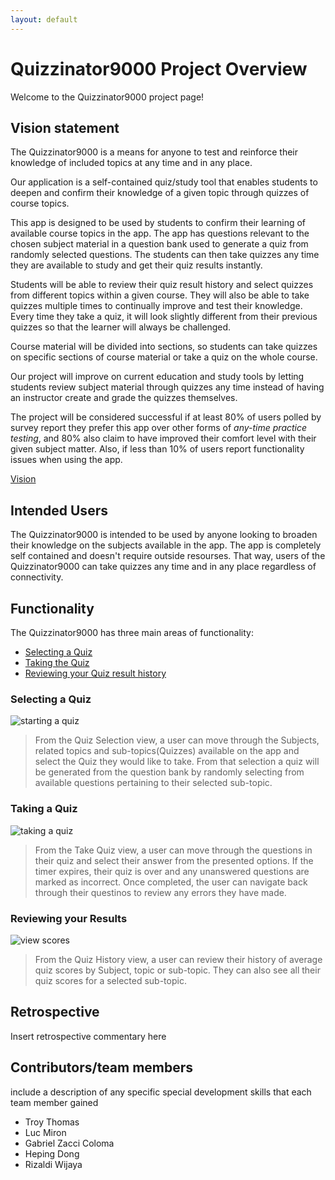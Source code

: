 ```yaml
---
layout: default
---
```


# Quizzinator9000 Project Overview

Welcome to the Quizzinator9000 project page!

## Vision statement

<!-- Vision statement draft -->
<!-- Currently, questions are to be generated by developers. Possible future versions of the app may have the ability to include a different user level (instructor) with the ability to open a course, create questions relevant to that subject and grant access to specific students. -->

<!--## Summary sentence-->

The Quizzinator9000 is a means for anyone to test and reinforce their knowledge of included topics at any time and in any place.

<!-- ## Project Description -->
Our application is a self-contained quiz/study tool that enables students to deepen and confirm their knowledge of a given topic through quizzes of course topics.
<!--removed "generated from an on-board question bank"-->

<!-- ## Target Audience -->
This app is designed to be used by students to confirm their learning of available course topics in the app. The app has questions relevant to the chosen subject material in a question bank used to generate a quiz from randomly selected questions. The students can then take quizzes any time they are available to study and get their quiz results instantly. <!--Students can access all quizzes through access controls included in the app.-->

Students will be able to review their quiz result history and select quizzes from different topics within a given course. They will also be able to take quizzes multiple times to continually improve and test their knowledge. Every time they take a quiz, it will look slightly different from their previous quizzes so that the learner will always be challenged.

Course material will be divided into sections, so students can take quizzes on specific sections of course material or take a quiz on the whole course. <!--Future iterations could expand to include different question types and more comprehensive aggregate data for scores on a given question, section or topic.-->

<!-- ## Value of Project -->
Our project will improve on current education and study tools by letting students review subject material through quizzes any time instead of having an instructor create and grade the quizzes themselves. <!--Further, our system will ideally extend to include a persistent database of questions that can improve and expand over time.-->

<!-- ## Success Criteria -->
The project will be considered successful if at least 80% of users polled by survey report they prefer this app over other forms of _any-time practice testing_, and 80% also claim to have improved their comfort level with their given subject matter. Also, if less than 10% of users report functionality issues when using the app.

[Vision](https://code.cs.umanitoba.ca/comp3350-winter2023/a01-g02-quizzinator9000/-/blob/main/VISION.md)

## Intended Users

The Quizzinator9000 is intended to be used by anyone looking to broaden their knowledge on the subjects available in the app. The app is completely self contained and doesn't require outside resourses. That way, users of the Quizzinator9000 can take quizzes any time and in any place regardless of connectivity.

## Functionality

The Quizzinator9000 has three main areas of functionality:

* [Selecting a Quiz](#selecting-a-quiz)
* [Taking the Quiz](#taking-a-quiz)
* [Reviewing your Quiz result history](#reviewing-your-results)

### Selecting a Quiz

![starting a quiz](media/StartingQuizVideo.gif)

>From the Quiz Selection view, a user can move through the Subjects, related topics and sub-topics(Quizzes) available on the app and select the Quiz they would like to take. From that selection a quiz will be generated from the question bank by randomly selecting from available questions pertaining to their selected sub-topic.

### Taking a Quiz

![taking a quiz](media/TakingQuizVideo.gif)

>From the Take Quiz view, a user can move through the questions in their quiz and select their answer from the presented options. If the timer expires, their quiz is over and any unanswered questions are marked as incorrect. Once completed, the user can navigate back through their questinos to review any errors they have made.

### Reviewing your Results

<!-- <img src="https://github.com/Luc-Miron/Quizzinator9000/blob/main/media/ViewScoresVideo.gif" alt= "viewing results"> -->
![view scores](https://github.com/Luc-Miron/Quizzinator9000/blob/main/media/ViewScoresVideo.gif)

>From the Quiz History view, a user can review their history of average quiz scores by Subject, topic or sub-topic. They can also see all their quiz scores for a selected sub-topic.

## Retrospective

Insert retrospective commentary here

## Contributors/team members

include a description of any specific special development skills that each team member gained

* Troy Thomas
* Luc Miron
* Gabriel Zacci Coloma
* Heping Dong
* Rizaldi Wijaya
